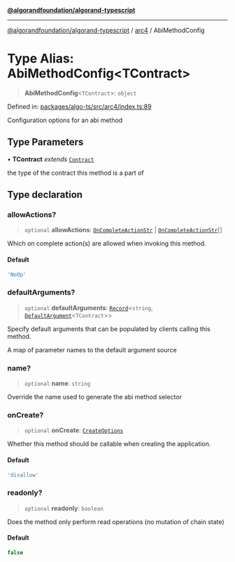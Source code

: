 [**@algorandfoundation/algorand-typescript**](../../README.md)

***

[@algorandfoundation/algorand-typescript](../../README.md) / [arc4](../README.md) / AbiMethodConfig

# Type Alias: AbiMethodConfig\<TContract\>

> **AbiMethodConfig**\<`TContract`\>: `object`

Defined in: [packages/algo-ts/src/arc4/index.ts:89](https://github.com/algorandfoundation/puya-ts/blob/main/packages/algo-ts/src/arc4/index.ts#L89)

Configuration options for an abi method

## Type Parameters

• **TContract** *extends* [`Contract`](../classes/Contract.md)

the type of the contract this method is a part of

## Type declaration

### allowActions?

> `optional` **allowActions**: [`OnCompleteActionStr`](OnCompleteActionStr.md) \| [`OnCompleteActionStr`](OnCompleteActionStr.md)[]

Which on complete action(s) are allowed when invoking this method.

#### Default

```ts
'NoOp'
```

### defaultArguments?

> `optional` **defaultArguments**: [`Record`](../../index/-internal-/type-aliases/Record.md)\<`string`, [`DefaultArgument`](DefaultArgument.md)\<`TContract`\>\>

Specify default arguments that can be populated by clients calling this method.

A map of parameter names to the default argument source

### name?

> `optional` **name**: `string`

Override the name used to generate the abi method selector

### onCreate?

> `optional` **onCreate**: [`CreateOptions`](CreateOptions.md)

Whether this method should be callable when creating the application.

#### Default

```ts
'disallow'
```

### readonly?

> `optional` **readonly**: `boolean`

Does the method only perform read operations (no mutation of chain state)

#### Default

```ts
false
```
